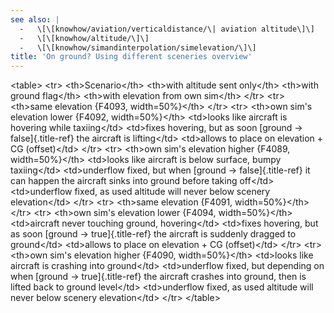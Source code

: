 ```yaml
---
see also: |
  -   \[\[knowhow/aviation/verticaldistance/\| aviation altitude\]\]
  -   \[\[knowhow/altitude/\]\]
  -   \[\[knowhow/simandinterpolation/simelevation/\]\]
title: 'On ground? Using different sceneries overview'
---
```


\<table\> \<tr\> \<th\>Scenario\</th\> \<th\>with altitude sent
only\</th\> \<th\>with ground flag\</th\> \<th\>with elevation from own
sim\</th\> \</tr\> \<tr\> \<th\>same elevation {F4093, width=50%}\</th\>
\</tr\> \<tr\> \<th\>own sim\'s elevation lower {F4092,
width=50%}\</th\> \<td\>looks like aircraft is hovering while
taxiing\</td\> \<td\>fixes hovering, but as soon [ground -\>
false]{.title-ref} the aircraft is lifting\</td\> \<td\>allows to place
on elevation + CG (offset)\</td\> \</tr\> \<tr\> \<th\>own sim\'s
elevation higher {F4089, width=50%}\</th\> \<td\>looks like aircraft is
below surface, bumpy taxiing\</td\> \<td\>underflow fixed, but when
[ground -\> false]{.title-ref} it can happen the aircraft sinks into
ground before taking off\</td\> \<td\>underflow fixed, as used altitude
will never below scenery elevation\</td\> \</tr\> \<tr\> \<th\>same
elevation {F4091, width=50%}\</th\> \</tr\> \<tr\> \<th\>own sim\'s
elevation lower {F4094, width=50%}\</th\> \<td\>aircraft never touching
ground, hovering\</td\> \<td\>fixes hovering, but as soon [ground -\>
true]{.title-ref} the aircraft is suddenly dragged to ground\</td\>
\<td\>allows to place on elevation + CG (offset)\</td\> \</tr\> \<tr\>
\<th\>own sim\'s elevation higher {F4090, width=50%}\</th\> \<td\>looks
like aircraft is crashing into ground\</td\> \<td\>underflow fixed, but
depending on when [ground -\> true]{.title-ref} the aircraft crashes
into ground, then is lifted back to ground level\</td\> \<td\>underflow
fixed, as used altitude will never below scenery elevation\</td\>
\</tr\> \</table\>
